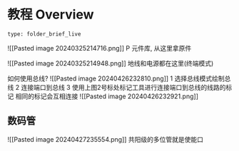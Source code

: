 # 教程 Overview
 
```ccard
type: folder_brief_live
```
 
![[Pasted image 20240325214716.png]]
P 元件库, 从这里拿原件

![[Pasted image 20240325214948.png]]
地线和电源都在这里(终端模式)

如何使用总线?
![[Pasted image 20240426232810.png]]
1 选择总线模式绘制总线
2 连接端口到总线
3 使用上图2号标处标记工具进行连接端口到总线的线路的标记
	相同的标记会互相连接
![[Pasted image 20240426232921.png]]

## 数码管
![[Pasted image 20240427235554.png]]
共阳级的多位管就是使能口



